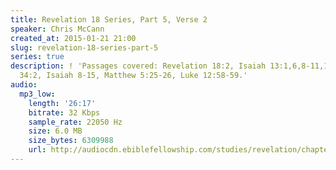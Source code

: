 ```yaml
---
title: Revelation 18 Series, Part 5, Verse 2
speaker: Chris McCann
created_at: 2015-01-21 21:00
slug: revelation-18-series-part-5
series: true
description: ! 'Passages covered: Revelation 18:2, Isaiah 13:1,6,8-11,17-22, Isaiah
  34:2, Isaiah 8-15, Matthew 5:25-26, Luke 12:58-59.'
audio:
  mp3_low:
    length: '26:17'
    bitrate: 32 Kbps
    sample_rate: 22050 Hz
    size: 6.0 MB
    size_bytes: 6309988
    url: http://audiocdn.ebiblefellowship.com/studies/revelation/chapter-18/2015.01.21_McCann_-_Revelation_18_Series_Part_5.mp3
---
```

